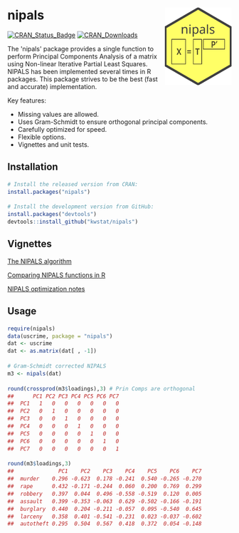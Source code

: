 # nipals <img src="figure/nipals_logo_150.png" align="right" />

[![CRAN_Status_Badge](http://www.r-pkg.org/badges/version/nipals)](https://cran.r-project.org/package=nipals)
[![CRAN_Downloads](https://cranlogs.r-pkg.org/badges/nipals)](https://cranlogs.r-pkg.org/badges/nipals)


The 'nipals' package provides a single function to perform Principal Components Analysis of a matrix using Non-linear Iterative Partial Least Squares. NIPALS has been implemented several times in R packages.  This package strives to be the best (fast and accurate) implementation.

Key features:
  
* Missing values are allowed.
* Uses Gram-Schmidt to ensure orthogonal principal components.
* Carefully optimized for speed.
* Flexible options.
* Vignettes and unit tests.

## Installation

```R
# Install the released version from CRAN:
install.packages("nipals")

# Install the development version from GitHub:
install.packages("devtools")
devtools::install_github("kwstat/nipals")
```

## Vignettes

[The NIPALS algorithm](https://github.com/kwstat/nipals/raw/master/vignettes/nipals_algorithm.pdf)

[Comparing NIPALS functions in R](https://github.com/kwstat/nipals/raw/master/vignettes/nipals_comparisons.pdf)

[NIPALS optimization notes](https://github.com/kwstat/nipals/raw/master/vignettes/nipals_optimization.pdf)

## Usage

```R
require(nipals)
data(uscrime, package = "nipals")
dat <- uscrime
dat <- as.matrix(dat[ , -1])

# Gram-Schmidt corrected NIPALS
m3 <- nipals(dat)

round(crossprod(m3$loadings),3) # Prin Comps are orthogonal
##      PC1 PC2 PC3 PC4 PC5 PC6 PC7
##  PC1   1   0   0   0   0   0   0
##  PC2   0   1   0   0   0   0   0
##  PC3   0   0   1   0   0   0   0
##  PC4   0   0   0   1   0   0   0
##  PC5   0   0   0   0   1   0   0
##  PC6   0   0   0   0   0   1   0
##  PC7   0   0   0   0   0   0   1

round(m3$loadings,3)
##              PC1    PC2    PC3    PC4    PC5    PC6    PC7
##  murder    0.296 -0.623  0.178 -0.241  0.540 -0.265 -0.270
##  rape      0.432 -0.171 -0.244  0.060  0.200  0.769  0.299
##  robbery   0.397  0.044  0.496 -0.558 -0.519  0.120  0.005
##  assault   0.399 -0.353 -0.063  0.629 -0.502 -0.166 -0.191
##  burglary  0.440  0.204 -0.211 -0.057  0.095 -0.540  0.645
##  larceny   0.358  0.401 -0.541 -0.231  0.023 -0.037 -0.602
##  autotheft 0.295  0.504  0.567  0.418  0.372  0.054 -0.148

```
